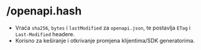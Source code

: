 # /openapi.hash
- Vraća `sha256`, `bytes` i `lastModified` za `openapi.json`, te postavlja `ETag` i `Last-Modified` headere.
- Korisno za keširanje i otkrivanje promjena klijentima/SDK generatorima.
